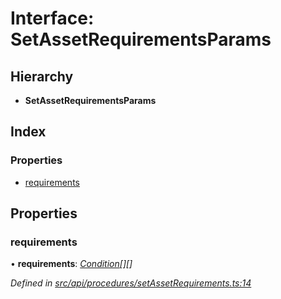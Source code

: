 # Interface: SetAssetRequirementsParams

## Hierarchy

* **SetAssetRequirementsParams**

## Index

### Properties

* [requirements](setassetrequirementsparams.md#requirements)

## Properties

###  requirements

• **requirements**: *[Condition](../globals.md#condition)[][]*

*Defined in [src/api/procedures/setAssetRequirements.ts:14](https://github.com/PolymathNetwork/polymesh-sdk/blob/524b0225/src/api/procedures/setAssetRequirements.ts#L14)*
